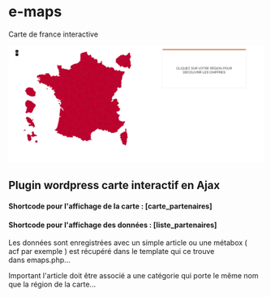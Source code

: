 # e-maps

Carte de france interactive

![](carte-interactif.png)

## Plugin wordpress carte interactif en Ajax

#### Shortcode pour l'affichage de la carte : [carte_partenaires]

#### Shortcode pour l'affichage des données : [liste_partenaires]

Les données sont enregistrées avec un simple article ou une métabox ( acf par exemple ) est récupéré dans le template qui ce trouve dans emaps.php...

Important l'article doit être associé a une catégorie qui porte le même nom que la région de la carte...

